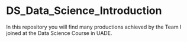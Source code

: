 # DS_Data_Science_Introduction
In this repository you will find many productions achieved by the Team I joined at the Data Science Course in UADE.
